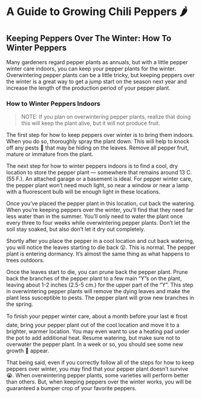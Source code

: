 # A Guide to Growing Chili Peppers :hot_pepper:



## Keeping Peppers Over The Winter: How To Winter Peppers

Many gardeners regard pepper plants as annuals, but with a little pepper winter care indoors, you can keep your pepper plants for the winter. Overwintering pepper plants can be a little tricky, but keeping peppers over the winter is a great way to get a jump start on the season next year and increase the length of the production period of your pepper plant.

### How to Winter Peppers Indoors

> NOTE: If you plan on overwintering pepper plants, realize that doing this will keep the plant alive, but it will not produce fruit. 

The first step for how to keep peppers over winter is to bring them indoors. When you do so, thoroughly spray the plant down. This will help to knock off any pests :bug: that may be hiding on the leaves. Remove all pepper fruit, mature or immature from the plant.

The next step for how to winter peppers indoors is to find a cool, dry location to store the pepper plant — somewhere that remains around 13 C. (55 F.). An attached garage or a basement is ideal. For pepper winter care, the pepper plant won’t need much light, so near a window or near a lamp with a fluorescent bulb will be enough light in these locations.

Once you’ve placed the pepper plant in this location, cut back the watering. When you’re keeping peppers over the winter, you’ll find that they need far less water than in the summer. You’ll only need to water the plant once every three to four weeks while overwintering pepper plants. Don’t let the soil stay soaked, but also don’t let it dry out completely.

Shortly after you place the pepper in a cool location and cut back watering, you will notice the leaves starting to die back :astonished:. This is normal. The pepper plant is entering dormancy. It’s almost the same thing as what happens to trees outdoors.

Once the leaves start to die, you can prune back the pepper plant. Prune back the branches of the pepper plant to a few main “Y”s on the plant, leaving about 1-2 inches (2.5-5 cm.) for the upper part of the “Y”. This step in overwintering pepper plants will remove the dying leaves and make the plant less susceptible to pests. The pepper plant will grow new branches in the spring.

To finish your pepper winter care, about a month before your last :snowflake: frost date, bring your pepper plant out of the cool location and move it to a brighter, warmer location. You may even want to use a heating pad under the pot to add additional heat. Resume watering, but make sure not to overwater the pepper plant. In a week or so, you should see some new growth :leaves: appear.

That being said, even if you correctly follow all of the steps for how to keep peppers over winter, you may find that your pepper plant doesn’t survive :sob:. When overwintering pepper plants, some varieties will perform better than others. But, when keeping peppers over the winter works, you will be guaranteed a bumper crop of your favorite peppers.

